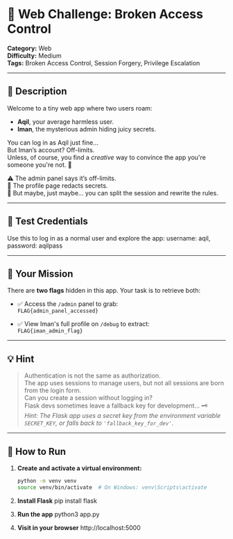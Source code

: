 # 🧩 Web Challenge: Broken Access Control

**Category:** Web  
**Difficulty:** Medium  
**Tags:** Broken Access Control, Session Forgery, Privilege Escalation

---

## 📝 Description

Welcome to a tiny web app where two users roam:  
- **Aqil**, your average harmless user.  
- **Iman**, the mysterious admin hiding juicy secrets.

You can log in as Aqil just fine...  
But Iman’s account? Off-limits.  
Unless, of course, you find a *creative* way to convince the app you're someone you're not. 🤫

⚠️ The admin panel says it’s off-limits.  
🔐 The profile page redacts secrets.  
🧠 But maybe, just maybe... you can split the session and rewrite the rules.

---

## 🧪 Test Credentials

Use this to log in as a normal user and explore the app:
username: aqil, password: aqilpass


---

## 🎯 Your Mission

There are **two flags** hidden in this app. Your task is to retrieve both:

- ✅ Access the `/admin` panel to grab:  
  `FLAG{admin_panel_accessed}`

- ✅ View Iman's full profile on `/debug` to extract:  
  `FLAG{iman_admin_flag}`

---

## 💡 Hint

> Authentication is not the same as authorization.  
> The app uses sessions to manage users, but not all sessions are born from the login form.  
> Can you create a session without logging in?  
> Flask devs sometimes leave a fallback key for development... 🗝️  
> _Hint: The Flask app uses a secret key from the environment variable `SECRET_KEY`, or falls back to `'fallback_key_for_dev'`._

---

## 🧪 How to Run

1. **Create and activate a virtual environment:**

   ```bash
   python -m venv venv
   source venv/bin/activate  # On Windows: venv\Scripts\activate

2. **Install Flask**
   pip install flask

3. **Run the app**
   python3 app.py

4. **Visit in your browser**
   http://localhost:5000 


